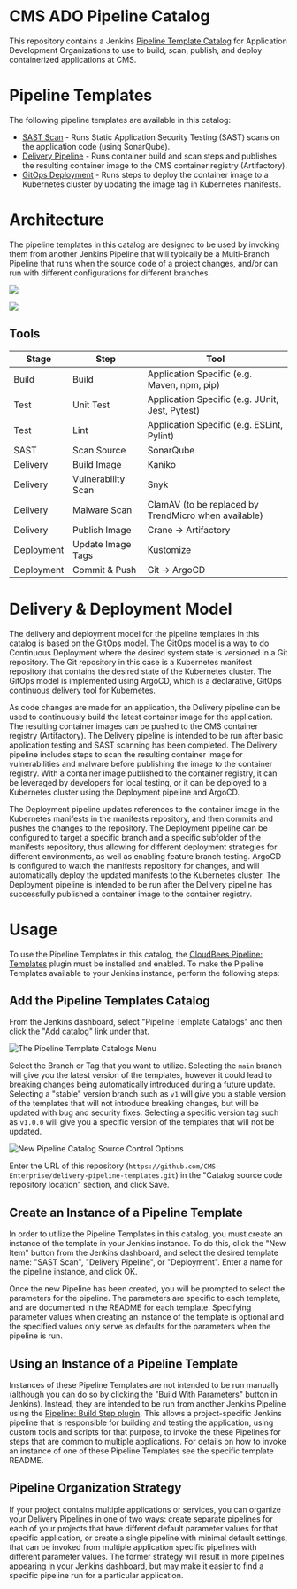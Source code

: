 # CMS ADO Pipeline Catalog

This repository contains a Jenkins [Pipeline Template Catalog](https://docs.cloudbees.com/docs/cloudbees-ci/latest/pipeline-templates-user-guide/) for Application Development Organizations to use to build, scan, publish, and deploy containerized applications at CMS.

# Pipeline Templates

The following pipeline templates are available in this catalog:

* [SAST Scan](./templates/sast/README.md) - Runs Static Application Security Testing (SAST) scans on the application code (using SonarQube).
* [Delivery Pipeline](./templates/delivery/README.md) - Runs container build and scan steps and publishes the resulting container image to the CMS container registry (Artifactory).
* [GitOps Deployment](./templates/deployment/README.md) - Runs steps to deploy the container image to a Kubernetes cluster by updating the image tag in Kubernetes manifests.

# Architecture

The pipeline templates in this catalog are designed to be used by invoking them from another Jenkins Pipeline that will typically be a Multi-Branch Pipeline that runs when the source code of a project changes, and/or can run with different configurations for different branches.

![](./static/images/Jenkins%20Delivery%20Pipelines%20-%20Architecture.png)

![](./static/images/Jenkins%20Delivery%20Pipelines%20-%20Sequence.png)

## Tools

| Stage      | Step               | Tool                                                 |
|------------|--------------------|------------------------------------------------------|
| Build      | Build              | Application Specific (e.g. Maven, npm, pip)          |
| Test       | Unit Test          | Application Specific (e.g. JUnit, Jest, Pytest)      |
| Test       | Lint               | Application Specific (e.g. ESLint, Pylint)           |
| SAST       | Scan Source        | SonarQube                                            |
| Delivery   | Build Image        | Kaniko                                               |
| Delivery   | Vulnerability Scan | Snyk                                                 |
| Delivery   | Malware Scan       | ClamAV (to be replaced by TrendMicro when available) |
| Delivery   | Publish Image      | Crane -> Artifactory                                 |
| Deployment | Update Image Tags  | Kustomize                                            |
| Deployment | Commit & Push      | Git -> ArgoCD                                        |

# Delivery & Deployment Model

The delivery and deployment model for the pipeline templates in this catalog is based on the GitOps model. The GitOps model is a way to do Continuous Deployment where the desired system state is versioned in a Git repository. The Git repository in this case is a Kubernetes manifest repository that contains the desired state of the Kubernetes cluster. The GitOps model is implemented using ArgoCD, which is a declarative, GitOps continuous delivery tool for Kubernetes.

As code changes are made for an application, the Delivery pipeline can be used to continuously build the latest container image for the application. The resulting container images can be pushed to the CMS container registry (Artifactory). The Delivery pipeline is intended to be run after basic application testing and SAST scanning has been completed. The Delivery pipeline includes steps to scan the resulting container image for vulnerabilities and malware before publishing the image to the container registry. With a container image published to the container registry, it can be leveraged by developers for local testing, or it can be deployed to a Kubernetes cluster using the Deployment pipeline and ArgoCD.

The Deployment pipeline updates references to the container image in the Kubernetes manifests in the manifests repository, and then commits and pushes the changes to the repository. The Deployment pipeline can be configured to target a specific branch and a specific subfolder of the manifests repository, thus allowing for different deployment strategies for different environments, as well as enabling feature branch testing. ArgoCD is configured to watch the manifests repository for changes, and will automatically deploy the updated manifests to the Kubernetes cluster. The Deployment pipeline is intended to be run after the Delivery pipeline has successfully published a container image to the container registry.

# Usage

To use the Pipeline Templates in this catalog, the [CloudBees Pipeline: Templates](https://docs.cloudbees.com/plugins/ci/cloudbees-workflow-template) plugin must be installed and enabled. To make the Pipeline Templates available to your Jenkins instance, perform the following steps:

## Add the Pipeline Templates Catalog

From the Jenkins dashboard, select "Pipeline Template Catalogs" and then click the "Add catalog" link under that.

![The Pipeline Template Catalogs Menu](./static/images/Pipeline%20Template%20Catalogs%20-%20Add.png)

Select the Branch or Tag that you want to utilize. Selecting the `main` branch will give you the latest version of the templates, however it could lead to breaking changes being automatically introduced during a future update. Selecting a "stable" version branch such as `v1` will give you a stable version of the templates that will not introduce breaking changes, but will be updated with bug and security fixes. Selecting a specific version tag such as `v1.0.0` will give you a specific version of the templates that will not be updated.

![New Pipeline Catalog Source Control Options](./static/images/Catalog%20Source%20Control%20Options.png)

Enter the URL of this repository (`https://github.com/CMS-Enterprise/delivery-pipeline-templates.git`) in the "Catalog source code repository location" section, and click Save.

## Create an Instance of a Pipeline Template

In order to utilize the Pipeline Templates in this catalog, you must create an instance of the template in your Jenkins instance. To do this, click the "New Item" button from the Jenkins dashboard, and select the desired template name: "SAST Scan", "Delivery Pipeline", or "Deployment". Enter a name for the pipeline instance, and click OK.

Once the new Pipeline has been created, you will be prompted to select the parameters for the pipeline. The parameters are specific to each template, and are documented in the README for each template. Specifying parameter values when creating an instance of the template is optional and the specified values only serve as defaults for the parameters when the pipeline is run.

## Using an Instance of a Pipeline Template

Instances of these Pipeline Templates are not intended to be run manually (although you can do so by clicking the "Build With Parameters" button in Jenkins). Instead, they are intended to be run from another Jenkins Pipeline using the [Pipeline: Build Step plugin](https://plugins.jenkins.io/pipeline-build-step/). This allows a project-specific Jenkins pipeline that is responsible for building and testing the application, using custom tools and scripts for that purpose, to invoke the these Pipelines for steps that are common to multiple applications. For details on how to invoke an instance of one of these Pipeline Templates see the specific template README.

## Pipeline Organization Strategy

If your project contains multiple applications or services, you can organize your Delivery Pipelines in one of two ways: create separate pipelines for each of your projects that have different default parameter values for that specific application, or create a single pipeline with minimal default settings, that can be invoked from multiple application specific pipelines with different parameter values. The former strategy will result in more pipelines appearing in your Jenkins dashboard, but may make it easier to find a specific pipeline run for a particular application.